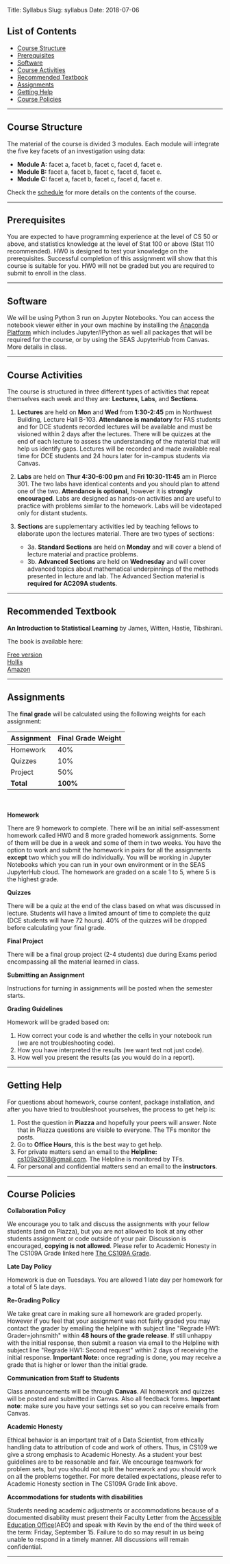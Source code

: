 Title: Syllabus
Slug: syllabus
Date: 2018-07-06

<style>
pre {
  background-color: #F5F5F5;
  display: block;
  font-family: monospace;
  font-size: 14px;
  white-space: pre;
  border-color: #999999;
  border-width: 1px;
  border-style: solid;
  border-radius: 6px;
  margin: 1em 0;
  padding: 5px;
  white-space: pre-wrap;  
} 
.containerMain {
    display: flex;
    width: 100%;
    height: 300px;
}
</style>

## List of Contents
- [Course Structure](#Course-Structure)
- [Prerequisites](#Prerequisites)
- [Software](#Software)
- [Course Activities](#Course-Activities)
- [Recommended Textbook](#Recommended-Textbook)
- [Assignments](#Assignments)
- [Getting Help](#Getting-Help)
- [Course Policies](#Course-Policies)

<hr>

## Course Structure <a name='Course-Structure'>

The material of the course is divided 3 modules. Each module will integrate the five key facets of an investigation using data:

* **Module A:** facet a, facet b, facet c, facet d, facet e.
* **Module B:** facet a, facet b, facet c, facet d, facet e.
* **Module C:** facet a, facet b, facet c, facet d, facet e.

Check the [schedule](https://add_link_here) for more details on the contents of the course.

<hr>

## Prerequisites 

You are expected to have programming experience at the level of CS 50 or above, and statistics knowledge at the level of Stat 100 or above (Stat 110 recommended). HW0 is designed to test your knowledge on the prerequisites. Successful completion of this assignment will show that this course is suitable for you. HW0 will not be graded but you are required to submit to enroll in the class.

<hr>

## Software

We will be using Python 3 run on Jupyter Notebooks. You can access the notebook viewer either in your own machine by installing the [Anaconda Platform](https://docs.continuum.io/anaconda/) which includes Jupyter/IPython as well all packages that will be required for the course, or by using the SEAS JupyterHub from Canvas. More details in class.

<hr>

## Course Activities

The course is structured in three different types of activities that repeat themselves each week and they are: **Lectures**, **Labs**, and **Sections**.

1. **Lectures** are held on **Mon** and **Wed** from **1:30-2:45** pm in Northwest Building, Lecture Hall B-103. **Attendance is mandatory** for FAS students and for DCE students recorded lectures will be available and must be visioned within 2 days after the lectures. There will be quizzes at the end of each lecture to assess the understanding of the material that will help us identify gaps. Lectures will be recorded and made available real time for DCE students and 24 hours later for in-campus students via Canvas.

2. **Labs** are held on **Thur 4:30-6:00 pm** and **Fri 10:30-11:45** am in Pierce 301. The two labs have identical contents and you should plan to attend one of the two. **Attendance is optional**, however it is **strongly encouraged**. Labs are designed as hands-on activities and are useful to practice with problems similar to the homework. Labs will be videotaped only for distant students.

3. **Sections** are supplementary activities led by teaching fellows to elaborate upon the lectures material. There are two types of sections:
    * 3a. **Standard Sections** are held on **Monday** and will cover a blend of lecture material and practice problems.  
    * 3b. **Advanced Sections** are held on **Wednesday** and will cover advanced topics about mathematical underpinnings of the methods presented in lecture and lab. The Advanced Section material is **required for AC209A students**.

<hr>

## Recommended Textbook

**An Introduction to Statistical Learning** by James, Witten, Hastie, Tibshirani. 

The book is available here:

[Free version](http://www-bcf.usc.edu/~gareth/ISL/)  
[Hollis](http://link.springer.com.ezp-prod1.hul.harvard.edu/book/10.1007%2F978-1-4614-7138-7)  
[Amazon](https://www.amazon.com/Introduction-Statistical-Learning-Applications-Statistics/dp/1461471370)  

<hr>

## Assignments

The **final grade** will be calculated using the following weights for each assignment:

|Assignment|Final Grade Weight|
|-----|-----|
|Homework| 40%|   
|Quizzes|  10%|   
|Project|  50%|     
|**Total**|  **100%**|

<br><br/> 
**Homework**

There are 9 homework to complete. There will be an initial self-assessment homework called HW0 and 8 more graded homework assignments. Some of them will be due in a week and some of them in two weeks. You have the option to work and submit the homework in pairs for all the assignments **except** two which you will do individually. You will be working in Jupyter Notebooks which you can run in your own environment or in the SEAS JupyterHub cloud. The homework are graded on a scale 1 to 5, where 5 is the highest grade.

**Quizzes** 

There will be a quiz at the end of the class based on what was discussed in lecture. Students will have a limited amount of time to complete the quiz (DCE students will have 72 hours). 40% of the quizzes will be dropped before calculating your final grade.

**Final Project**

There will be a final group project (2-4 students) due during Exams period encompassing all the material learned in class.

**Submitting an Assignment**

Instructions for turning in assignments will be posted when the semester starts.

**Grading Guidelines**

Homework will be graded based on:

1. How correct your code is and whether the cells in your notebook run (we are not troubleshooting code).
2. How you have interpreted the results (we want text not just code).
3. How well you present the results (as you would do in a report). 

<hr>

## Getting Help

For questions about homework, course content, package installation, and after you have tried to troubleshoot yourselves, the process to get help is:
  
1. Post the question in **Piazza** and hopefully your peers will answer.  Note that in Piazza questions are visible to everyone. The TFs monitor the posts.
2. Go to **Office Hours**, this is the best way to get help. 
3. For private matters send an email to the **Helpline:** cs109a2018@gmail.com. The Helpline is monitored by TFs.
4. For personal and confidential matters send an email to the **instructors**.

<hr>

## Course Policies  

**Collaboration Policy**
 
We encourage you to talk and discuss the assignments with your fellow students (and on Piazza), but you are not allowed to look at any other students assignment or code outside of your pair.  Discussion is encouraged, **copying is not allowed**. Please refer to Academic Honesty in The CS109A Grade linked here [The CS109A Grade](https://drive.google.com/open?id=1nI_MWoxtx4RUZd45ysUPD7tzmMqIajWz).

**Late Day Policy**

Homework is due on Tuesdays. You are allowed 1 late day per homework for a total of 5 late days.

**Re-Grading Policy**

We take great care in making sure all homework are graded properly. However if you feel that your assignment was not fairly graded you may contact the grader by emailing the helpline with subject line "Regrade HW1: Grader=johnsmith" within **48 hours of the grade release**.
If still unhappy with the initial response, then submit a reason via email to the Helpline with subject line "Regrade HW1: Second request" within 2 days of receiving the initial response. **Important Note:** once regrading is done, you may receive a grade that is higher or lower than the initial grade.

**Communication from Staff to Students**

Class announcements will be through **Canvas**. All homework and quizzes will be posted and submitted in Canvas. Also all feedback forms. **Important note**: make sure you have your settings set so you can receive emails from Canvas.

**Academic Honesty**

Ethical behavior is an important trait of a Data Scientist, from ethically handling data to attribution of code and work of others. Thus, in CS109 we give a strong emphasis to Academic Honesty. As a student your best guidelines are to be reasonable and fair. We encourage teamwork for problem sets, but you should not split the homework and you should work on all the problems together. For more detailed expectations, please refer to Academic Honesty section in The CS109A Grade link above.

**Accommodations for students with disabilities**
 
Students needing academic adjustments or accommodations because of a documented disability must present their Faculty Letter from the [Accessible Education Office](http://www.aeo.fas.harvard.edu/)(AEO) and speak with Kevin by the end of the third week of the term: Friday, September 15.  Failure to do so may result in us being unable to respond in a timely manner. All discussions will remain confidential.

<hr>
